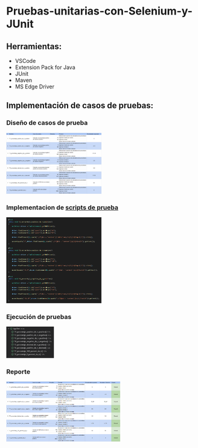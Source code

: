 # Pruebas-unitarias-con-Selenium-y-JUnit

## Herramientas:

- VSCode
- Extension Pack for Java
- JUnit
- Maven
- MS Edge Driver

## Implementación de casos de pruebas:
### Diseño de casos de prueba
<img src="report/casos_de_prueba.png" width="50%">

### Implementacion de [scripts de prueba](src/test/java/y35k3/AppTest.java)
<img src="report/implementacion_tests.png" width="50%">

### Ejecución de pruebas
<img src="report/resultados.png" width="25%">

### Reporte
<img src="report/reporte.png" width="60%">
